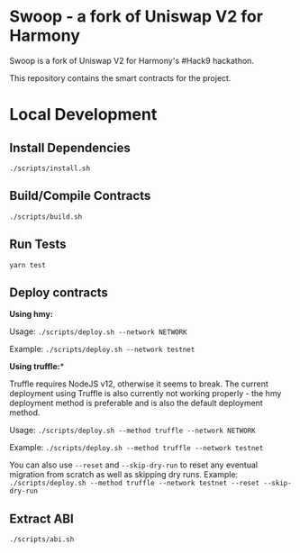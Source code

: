 # Swoop - a fork of Uniswap V2 for Harmony

Swoop is a fork of Uniswap V2 for Harmony's #Hack9 hackathon.

This repository contains the smart contracts for the project.

# Local Development

## Install Dependencies

`./scripts/install.sh`

## Build/Compile Contracts

`./scripts/build.sh`

## Run Tests

`yarn test`

## Deploy contracts

**Using hmy:**

Usage:
`./scripts/deploy.sh --network NETWORK`

Example:
`./scripts/deploy.sh --network testnet`

**Using truffle:***

Truffle requires NodeJS v12, otherwise it seems to break.
The current deployment using Truffle is also currently not working properly - the hmy deployment method is preferable and is also the default deployment method.

Usage:
`./scripts/deploy.sh --method truffle --network NETWORK`

Example:
`./scripts/deploy.sh --method truffle --network testnet`

You can also use `--reset` and `--skip-dry-run` to reset any eventual migration from scratch as well as skipping dry runs.
Example:
`./scripts/deploy.sh --method truffle --network testnet --reset --skip-dry-run`

## Extract ABI

`./scripts/abi.sh`
